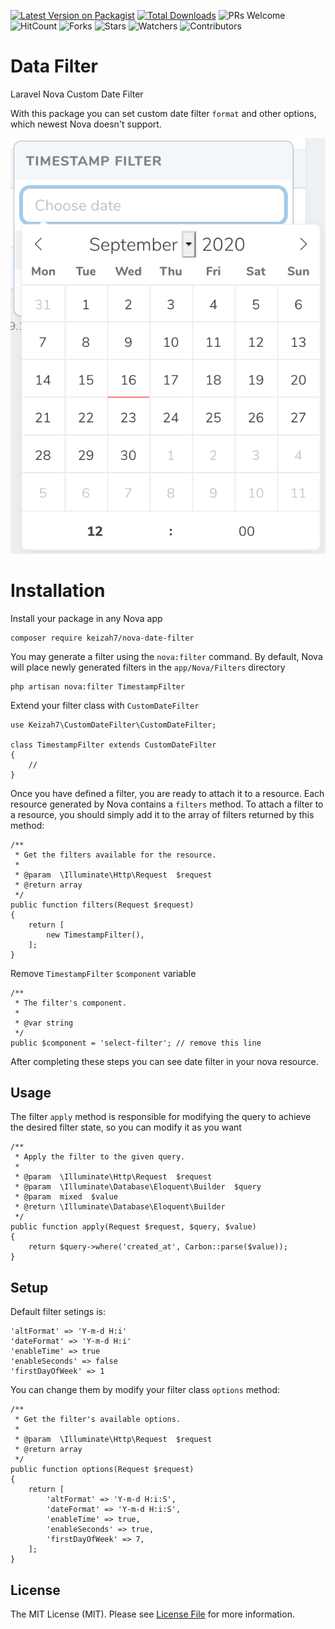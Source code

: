 [![Latest Version on Packagist](https://img.shields.io/packagist/v/keizah7/custom-date-filter.svg)](https://packagist.org/packages/keizah7/custom-date-filter)
[![Total Downloads](https://img.shields.io/packagist/dt/keizah7/custom-date-filter.svg)](https://packagist.org/packages/epartment/nova-dependency-container)
![PRs Welcome](https://img.shields.io/badge/PRs-welcome-brightgreen.svg)
![HitCount](http://hits.dwyl.io/keizah7/nova-date-filter.svg)
![Forks](https://img.shields.io/github/forks/keizah7/nova-date-filter?style=social)
![Stars](https://img.shields.io/github/stars/keizah7/nova-date-filter?style=social)
![Watchers](https://img.shields.io/github/watchers/keizah7/nova-date-filter?style=social)
![Contributors](https://img.shields.io/github/contributors/keizah7/nova-date-filter)
# Data Filter
Laravel Nova Custom Date Filter

With this package you can set custom date filter `format` and other options, which newest Nova doesn't support.

![custom date filter](https://github.com/keizah7/nova-date-filter/blob/master/data-filter.png?raw=true)
# Installation
Install your package in any Nova app
```
composer require keizah7/nova-date-filter
```
You may generate a  filter using the `nova:filter` command.
By default, Nova will place newly generated filters in the `app/Nova/Filters` directory
```
php artisan nova:filter TimestampFilter
```
Extend your filter class with `CustomDateFilter`
```
use Keizah7\CustomDateFilter\CustomDateFilter;

class TimestampFilter extends CustomDateFilter
{
    //
}
```
Once you have defined a filter, you are ready to attach it to a resource. Each resource generated by Nova contains a `filters` method. To attach a filter to a resource, you should simply add it to the array of filters returned by this method:
```
/**
 * Get the filters available for the resource.
 *
 * @param  \Illuminate\Http\Request  $request
 * @return array
 */
public function filters(Request $request)
{
    return [
        new TimestampFilter(),
    ];
}
```
Remove `TimestampFilter` `$component` variable
```
/**
 * The filter's component.
 *
 * @var string
 */
public $component = 'select-filter'; // remove this line
```
After completing these steps you can see date filter in your nova resource.
## Usage
The filter `apply` method is responsible for modifying the query to achieve the desired filter state, so you can modify it as you want
```
/**
 * Apply the filter to the given query.
 *
 * @param  \Illuminate\Http\Request  $request
 * @param  \Illuminate\Database\Eloquent\Builder  $query
 * @param  mixed  $value
 * @return \Illuminate\Database\Eloquent\Builder
 */
public function apply(Request $request, $query, $value)
{
    return $query->where('created_at', Carbon::parse($value));
}
```
## Setup
Default filter setings is:
```
'altFormat' => 'Y-m-d H:i'
'dateFormat' => 'Y-m-d H:i'
'enableTime' => true
'enableSeconds' => false
'firstDayOfWeek' => 1
```
You can change them by modify your filter class `options` method:
```
/**
 * Get the filter's available options.
 *
 * @param  \Illuminate\Http\Request  $request
 * @return array
 */
public function options(Request $request)
{
    return [
        'altFormat' => 'Y-m-d H:i:S',
        'dateFormat' => 'Y-m-d H:i:S',
        'enableTime' => true,
        'enableSeconds' => true,
        'firstDayOfWeek' => 7,
    ];
}
```
## License
The MIT License (MIT). Please see [License File](https://github.com/keizah7/nova-date-filter/blob/master/LICENSE) for more information.
